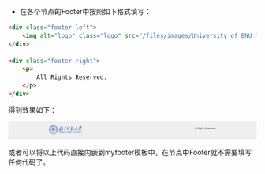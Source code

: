 - 在各个节点的Footer中按照如下格式填写：

```html
<div class="footer-left">
    <img alt="logo" class="logo" src="/files/images/University_of_BNU_logo.svg" />
</div>

<div class="footer-right">
    <p>
        All Rights Reserved.
    </p>
</div>
```

得到效果如下：

![myfooter.png](https://github.com/BunE204-2022/concerto/blob/main/Template/%E6%95%88%E6%9E%9C%E5%9B%BE/myfooter.png)

或者可以将以上代码直接内嵌到myfooter模板中，在节点中Footer就不需要填写任何代码了。
